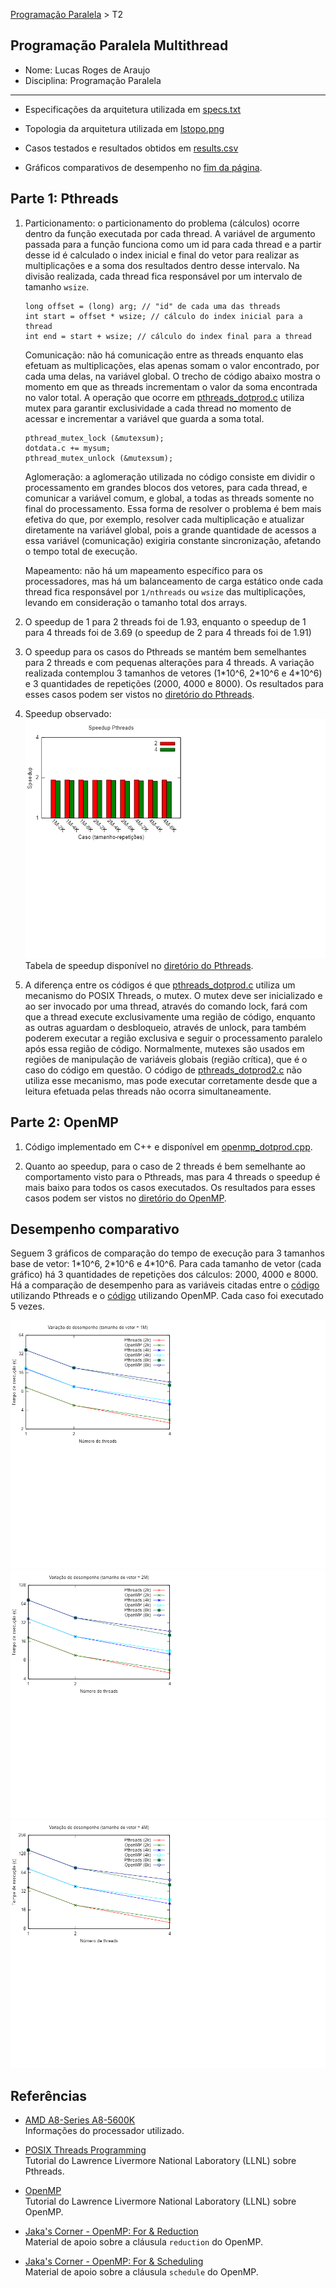 [Programação Paralela](https://github.com/lucasroges/elc139-2019a) > T2

Programação Paralela Multithread
--------------------------------

- Nome: Lucas Roges de Araujo
- Disciplina: Programação Paralela
--------------------------------

- Especificações da arquitetura utilizada em [specs.txt](https://github.com/lucasroges/elc139-2019a/blob/master/trabalhos/t2/specs.txt)

- Topologia da arquitetura utilizada em [lstopo.png](lstopo.png)

- Casos testados e resultados obtidos em [results.csv](https://github.com/lucasroges/elc139-2019a/blob/master/trabalhos/t2/results.csv)

- Gráficos comparativos de desempenho no [fim da página](https://github.com/lucasroges/elc139-2019a/blob/master/trabalhos/t2/Entrega.md#desempenho-comparativo).

## Parte 1: Pthreads

1. Particionamento: o particionamento do problema (cálculos) ocorre dentro da função executada por cada thread. A variável de argumento passada para a função funciona como um id para cada thread e a partir desse id é calculado o index inicial e final do vetor para realizar as multiplicações e a soma dos resultados dentro desse intervalo. Na divisão realizada, cada thread fica responsável por um intervalo de tamanho ```wsize```.
   ```
   long offset = (long) arg; // "id" de cada uma das threads
   int start = offset * wsize; // cálculo do index inicial para a thread
   int end = start + wsize; // cálculo do index final para a thread
   ```

   Comunicação: não há comunicação entre as threads enquanto elas efetuam as multiplicações, elas apenas somam o valor encontrado, por cada uma delas, na variável global. O trecho de código abaixo mostra o momento em que as threads incrementam o valor da soma encontrada no valor total. A operação que ocorre em [pthreads_dotprod.c](https://github.com/lucasroges/elc139-2019a/blob/master/trabalhos/t2/pthreads_dotprod/pthreads_dotprod.c) utiliza mutex para garantir exclusividade a cada thread no momento de acessar e incrementar a variável que guarda a soma total.
   ```
   pthread_mutex_lock (&mutexsum);
   dotdata.c += mysum;
   pthread_mutex_unlock (&mutexsum);
   ```

   Aglomeração: a aglomeração utilizada no código consiste em dividir o processamento em grandes blocos dos vetores, para cada thread, e comunicar a variável comum, e global, a todas as threads somente no final do processamento. Essa forma de resolver o problema é bem mais efetiva do que, por exemplo, resolver cada multiplicação e atualizar diretamente na variável global, pois a grande quantidade de acessos a essa variável (comunicação) exigiria constante sincronização, afetando o tempo total de execução.

   Mapeamento: não há um mapeamento específico para os processadores, mas há um balanceamento de carga estático onde cada thread fica responsável por ```1/nthreads``` ou ```wsize``` das multiplicações, levando em consideração o tamanho total dos arrays.

2. O speedup de 1 para 2 threads foi de 1.93, enquanto o speedup de 1 para 4 threads foi de 3.69 (o speedup de 2 para 4 threads foi de 1.91)

3. O speedup para os casos do Pthreads se mantém bem semelhantes para 2 threads e com pequenas alterações para 4 threads. A variação realizada contemplou 3 tamanhos de vetores (1\*10^6, 2\*10^6 e 4\*10^6) e 3 quantidades de repetições (2000, 4000 e 8000). Os resultados para esses casos podem ser vistos no [diretório do Pthreads](https://github.com/lucasroges/elc139-2019a/tree/master/trabalhos/t2/pthreads_dotprod).

4. Speedup observado:
![speedup_pthreads](pthreads_dotprod/speedup_pthreads.png)
Tabela de speedup disponível no [diretório do Pthreads](https://github.com/lucasroges/elc139-2019a/tree/master/trabalhos/t2/pthreads_dotprod).

5. A diferença entre os códigos é que [pthreads_dotprod.c](https://github.com/lucasroges/elc139-2019a/blob/master/trabalhos/t2/pthreads_dotprod/pthreads_dotprod.c) utiliza um mecanismo do POSIX Threads, o mutex. O mutex deve ser inicializado e ao ser invocado por uma thread, através do comando lock, fará com que a thread execute exclusivamente uma região de código, enquanto as outras aguardam o desbloqueio, através de unlock, para também poderem executar a região exclusiva e seguir o processamento paralelo após essa região de código. Normalmente, mutexes são usados em regiões de manipulação de variáveis globais (região crítica), que é o caso do código em questão. O código de [pthreads_dotprod2.c](https://github.com/lucasroges/elc139-2019a/blob/master/trabalhos/t2/pthreads_dotprod/pthreads_dotprod2.c) não utiliza esse mecanismo, mas pode executar corretamente desde que a leitura efetuada pelas threads não ocorra simultaneamente.

## Parte 2: OpenMP

1. Código implementado em C++ e disponível em [openmp_dotprod.cpp](https://github.com/lucasroges/elc139-2019a/blob/master/trabalhos/t2/openmp/openmp\_dotprod.cpp).

2. Quanto ao speedup, para o caso de 2 threads é bem semelhante ao comportamento visto para o Pthreads, mas para 4 threads o speedup é mais baixo para todos os casos executados. Os resultados para esses casos podem ser vistos no [diretório do OpenMP](https://github.com/lucasroges/elc139-2019a/tree/master/trabalhos/t2/openmp).

## Desempenho comparativo

Seguem 3 gráficos de comparação do tempo de execução para 3 tamanhos base de vetor: 1\*10^6, 2\*10^6 e 4\*10^6. Para cada tamanho de vetor (cada gráfico) há 3 quantidades de repetições dos cálculos: 2000, 4000 e 8000. Há a comparação de desempenho para as variáveis citadas entre o [código](https://github.com/lucasroges/elc139-2019a/blob/master/trabalhos/t2/pthreads_dotprod/pthreads_dotprod.c) utilizando Pthreads e o [código](https://github.com/lucasroges/elc139-2019a/blob/master/trabalhos/t2/openmp/openmp\_dotprod.cpp) utilizando OpenMP. Cada caso foi executado 5 vezes.

![comparativo1M](comparação_1M.png)
![comparativo2M](comparação_2M.png)
![comparativo4M](comparação_4M.png)


## Referências

- [AMD A8-Series A8-5600K](http://www.cpu-world.com/CPUs/Bulldozer/AMD-A8-Series%20A8-5600K.html)  
  Informações do processador utilizado.

- [POSIX Threads Programming](https://computing.llnl.gov/tutorials/pthreads/)  
  Tutorial do Lawrence Livermore National Laboratory (LLNL) sobre Pthreads.

- [OpenMP](https://computing.llnl.gov/tutorials/openMP/)  
  Tutorial do Lawrence Livermore National Laboratory (LLNL) sobre OpenMP.

- [Jaka's Corner - OpenMP: For & Reduction](http://jakascorner.com/blog/2016/06/omp-for-reduction.html)  
  Material de apoio sobre a cláusula ```reduction``` do OpenMP.

- [Jaka's Corner - OpenMP: For & Scheduling](http://jakascorner.com/blog/2016/06/omp-for-scheduling.html)  
  Material de apoio sobre a cláusula ```schedule``` do OpenMP.